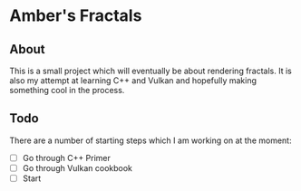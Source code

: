 # Amber's Fractals
## About
This is a small project which will eventually be about rendering fractals. It is also my attempt at learning C++ and Vulkan and hopefully making something cool in the process.
## Todo
There are a number of starting steps which I am working on at the moment:
- [ ] Go through C++ Primer
- [ ] Go through Vulkan cookbook
- [ ] Start
